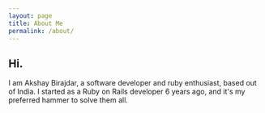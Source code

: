 ```yaml
---
layout: page
title: About Me
permalink: /about/
---
```


<h2>Hi.</h2>

I am Akshay Birajdar, a software developer and ruby enthusiast, based out of India.
I started as a Ruby on Rails developer 6 years ago, and it's my preferred hammer to solve them all.
